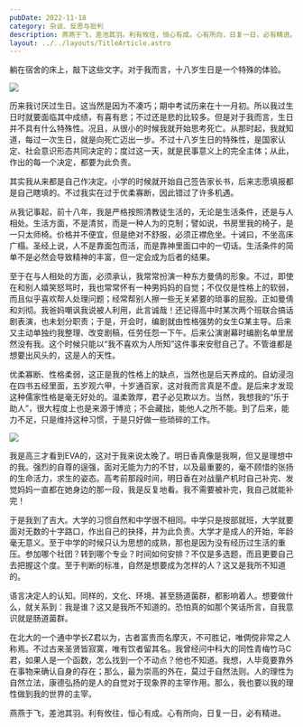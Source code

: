```yaml
---
pubDate: 2022-11-18
category: 杂谈、反思与批判
description: 燕燕于飞，差池其羽。利有攸往，恒心有成。心有所向，日复一日，必有精进。
layout: ../../layouts/TitleArticle.astro
---
```


躺在宿舍的床上，敲下这些文字。对于我而言，十八岁生日是一个特殊的体验。

![](https://static.yizhou.ac.cn/about.jpg)

历来我讨厌过生日。这当然是因为不凑巧；期中考试历来在十一月初。所以我过生日时就要面临其中成绩，有喜有悲；不过还是悲的比较多。但是对于我而言，生日并不具有什么特殊性。况且，从很小的时候我就开始思考死亡。从那时起，我就知道，每过一次生日，就是向死亡迈出一步。不过十八岁生日的特殊性，是国家认定、社会意识形态共同决定的；度过这一天，就是民事意义上的完全主体；从此，作出的每一个决定，都要为此负责。

其实我从来都是自己作决定。小学的时候就开始自己签告家长书，后来志愿填报都是自己瞎填的。不过我实在过于优柔寡断，因此错过了许多机遇。

从我记事起，前十八年，我是严格按照清教徒生活的，无论是生活条件，还是与人相处。生活方面，不是清贫，而是一种人为的克制；譬如说，书房里我的椅子，是一只太师椅。价格并不便宜，但是绝对不舒服，必须正襟危坐。十诫曰，不坐高床广榻。圣经上说，人不是靠面包而活，而是靠神里面口中的一切话。生活条件的简单不是必然会导致精神的丰富，但一定会成为后者的结果。

至于在与人相处的方面，必须承认，我常常扮演一种东方曼倩的形象。不过，即使在和别人嬉笑怒骂时，我也常常怀有一种男妈妈的自觉；不仅仅是性格上的软弱，而且似乎喜欢帮人处理问题；经常帮别人擦一些无关紧要的琐事的屁股。正如曼倩和刘彻。我爸妈嘲讽我说被人利用，此言诚哉！还记得高中时某次两个班联合搞话剧表演，也未划分职责；于是，开会时，编剧就由性格强势的女生G某主导。后来又主动单独约我整理、改变剧稿，任劳任怨一下午。后来公演谢幕时编剧名单里居然没有我。这个时候只能以“我不喜欢为人所知”这件事来安慰自己了。不管谁都是想要出风头的，这是人的天性。

优柔寡断、性格柔弱，这正是我的性格上的缺点，当然也是后天养成的。自幼浸泡在四书五经里面，五岁观六甲，十岁通百家，这对我而言真是不虚。是后来才发现这种儒家性格是毫无好处的。温柔敦厚，君子必见欺以方。当然，我想我的“乐于助人”，很大程度上也是来源于博览；不会藏拙，能他人之所不能。到了后来，能力不足，只是维持这种习惯，于是只好做一些琐碎的工作。

![](https://static.yizhou.ac.cn/明日香.jpg)

我是高三才看到EVA的，这对于我来说太晚了。明日香真像是我啊，但又是理想中的我。强烈的自尊的逞强，面对无能为力的不甘，以及最重要的，毫不顾惜的张扬的生命活力，求生的姿态。高考前那段时间，明日香在对战量产机时自己补完、发觉妈妈一直都在她身边的那一段，我是反复地看。我不需要被补完，我自己就能补完！

于是我到了吉大。大学的习惯自然和中学很不相同。中学只是按部就班，大学就要面对无数的十字路口，作出自己的抉择，并为此负责。大学才是成人的开始，年龄毫无意义。至于中学的时候只认为思想的成熟，那也是因为没有经历过生活的重压。参加哪个社团？转到哪个专业？时间如何安排？不仅是多选题，而且更要自己去把握这个度。至于判断的标准，自然是想要成为怎样的人？这又是我所不知道的。

语言决定人的认知。同样的，文化、环境、甚至肠道菌群，都影响着人。想要做什么，就关系到：我是谁？这又是我所不知道的。恐怕真的如那个笑话所言，自我意识就是肠道菌群。

在北大的一个通中学长Z君以为，古者富贵而名摩灭，不可胜记，唯倜傥非常之人称焉。不过古来圣贤皆寂寞，唯有饮者留其名。我曾经问中科大的同性青梅竹马C君，如果人是一个函数，怎么找到一个不动点？他也不知道。我想，人毕竟要靠外在事物来确认自身的存在；那么，最为崇高的外在，莫过于自然法则。人的理性为自然立法，康德弘扬的是人的自觉对于现象界的主宰作用。那么，我也要以我的理性做到我的世界的主宰。

燕燕于飞，差池其羽。利有攸往，恒心有成。心有所向，日复一日，必有精进。
